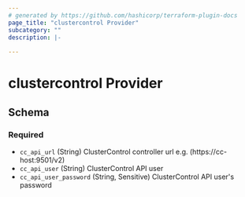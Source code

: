 ```yaml
---
# generated by https://github.com/hashicorp/terraform-plugin-docs
page_title: "clustercontrol Provider"
subcategory: ""
description: |-
  
---
```


# clustercontrol Provider





<!-- schema generated by tfplugindocs -->
## Schema

### Required

- `cc_api_url` (String) ClusterControl controller url e.g. (https://cc-host:9501/v2)
- `cc_api_user` (String) ClusterControl API user
- `cc_api_user_password` (String, Sensitive) ClusterControl API user's password

